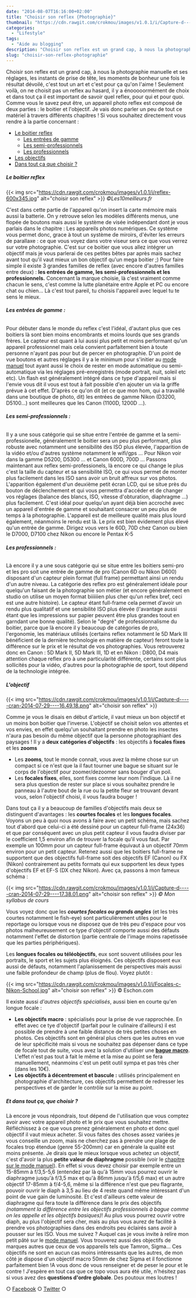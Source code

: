 ```yaml
---
date: "2014-08-07T16:16:00+02:00"
title: "Choisir son reflex {Photographie}"
thumbnail: "https://cdn.rawgit.com/crokmou/images/v1.0.1/i/Capture-d-----cran-2014-07-29----15.20.17.png"
categories:
  - "Lifestyle"
tags:
  - "Aide au blogging"
description: "Choisir son reflex est un grand cap, à nous la photographie manuelle et ses réglages, c'est tout un art et c'est pour ça qu'on l'aime !"
slug: "choisir-son-reflex-photographie"
---
```


Choisir son reflex est un grand cap, à nous la photographie manuelle et ses réglages, les instants de prise de tête, les moments de bonheur une fois le résultat dévoilé, c'est tout un art et c'est pour ça qu'on l'aime ! Seulement voilà, on ne choisit pas un reflex au hasard, il y a énooooormément de choix et dans tout ça il est important de savoir quel reflex, pour qui et pour quoi. Comme vous le savez peut être, un appareil photo reflex est composé de deux parties : le boitier et l'objectif. Je vais donc parler un peu de tout ce matériel à travers différents chapitres ! Si vous souhaitez directement vous rendre à la partie concernant :

*   [Le boitier reflex](#boitier)
    *   [Les entrées de gamme](#entree)
    *   [Les semi-professionnels](#semi)
    *   [Les professionnels](#pro)
*   [Les objectifs](#objectif)
*   [Dans tout ça que choisir ?](#choisir)

##### <a name="boitier"></a>Le boitier reflex

{{< img src="https://cdn.rawgit.com/crokmou/images/v1.0.1/i/reflex-600x345.jpg" alt="choisir son reflex" >}} _©Les10meilleurs.fr_

C'est dans cette partie de l'appareil qu'on insert la carte mémoire mais aussi la batterie. On y retrouve selon les modèles différents menus, une flopée de boutons mais aussi le système de visée indépendant dont je vous parlais dans le chapitre : Les appareils photos numériques. Ce système vous permet donc, grace à tout un système de miroirs, d'éviter les erreurs de parallaxe : ce que vous voyez dans votre viseur sera ce que vous verrez sur votre photographie. C'est sur ce boitier que vous allez intégrer un objectif mais je vous parlerai de ces petites bêtes par après mais sachez avant tout qu'il vaut mieux un bon objectif qu'un mega boitier ;) Pour faire simple il existe 3 grandes familles de reflex (avec encore d'autres familles entre deux) : **les entrées de gamme, les semi-professionnels et les professionnels.** Concernant la marque choisie, là c'est vraiment comme chacun le sens, c'est comme la lutte planétaire entre Apple et PC ou encore chat ou chien... Là c'est tout pareil, tu choisis l'appareil avec lequel tu te sens le mieux.

###### <a name="entree"></a>**Les entrées de gamme :**

Pour débuter dans le monde du reflex c'est l'idéal, d'autant plus que ces boitiers là sont bien moins encombrants et moins lourds que ses grands frères. Le capteur est quant à lui aussi plus petit et moins performant qu'un appareil professionnel mais cela convient parfaitement bien à toute personne n'ayant pas pour but de percer en photographie. D'un point de vue boutons et autres réglages il y a le minimum pour s'initier au [mode manuel](https://crokmou.com/passer-en-mode-manuel-photographie/ "Passer en mode manuel {Photographie}") tout ayant aussi le choix de rester en mode automatique ou semi-automatique via les réglages pré-enregistrés (mode portrait, nuit, soleil etc etc). Un flash est généralement intégré dans ce type d'appareil mais si l'envie vous dit il vous est tout à fait possible d'en ajouter un via la griffe prévue à cet effet. D'après ce qu'on dit (et ce que mon hom, qui a travaillé dans une boutique de photo, dit) les entrées de gamme Nikon (D3200, D5100...) sont meilleures que les Canon (1100D, 1200D ...).

###### **<a name="semi"></a>Les semi-professionnels :**

Il y a une sous catégorie qui se situe entre l'entrée de gamme et la semi-professionelle, généralement le boitier sera un peu plus performant, plus robuste avec notamment une sensibilité des ISO plus élevée, l'apparition de la vidéo et/ou d'autres système notamment le wifi/gps ... Pour Nikon voir dans la gamme D5200, D5300 ... et Canon 600D, 700D ... Passons maintenant aux reflex semi-professionels, là encore ce qui change le plus c'est la taille du capteur et sa sensibilité ISO, ce qui vous permet de monter plus facilement dans les ISO sans avoir un bruit affreux sur vos photos. L'apparition également d'un deuxième petit écran LCD, qui se situe près du bouton de déclenchement et qui vous permettra d'accéder et de changer vos réglages (balance des blancs, ISO, vitesse d'obturation, diaphragme ...) plus facilement. C'est idéal pour quelqu'un ayant déjà bien accroché avec un appareil d'entrée de gamme et souhaitant consacrer un peu plus de temps à la photographie. L'appareil est de meilleure qualité mais plus lourd également, néanmoins le rendu est là. Le prix est bien évidement plus élevé qu'un entrée de gamme. Dirigez vous vers le 60D, 70D chez Canon ou bien le D7000, D7100 chez Nikon ou encore le Pentax K-5

###### **<a name="pro"></a>Les professionnels :**

Là encore il y a une sous catégorie qui se situe entre les boitiers semi-pro et les pro soit une entrée de gamme de pro (Canon 6D ou Nikon D600) disposant d'un capteur plein format (full frame) permettant ainsi un rendu d'un autre niveau. La catégorie des reflex pro est généralement idéale pour quelqu'un faisant de la photographie son métier (et encore généralement en studio on utilise un moyen format biiiiiien plus cher qu'un reflex bref, ceci est une autre histoire). Le capteur étant full-frame cela permet d'avoir un rendu plus qualitatif et une sensibilité ISO plus élevée (l'avantage aussi étant que les impressions sur papier peuvent être plus grandes toout en garndant une bonne qualité). Selon le "degré" de professionnalisme du boitier, parce que là encore il y beaucoup de catégories de pro, l'ergonomie, les matériaux utilisés (certains reflex notamment le 5D Mark III bénéficient de la dernière technologie en matière de capteur) feront toute la différence sur le prix et le résultat de vos photographies. Vous retrouverez donc en Canon : 5D Mark II, 5D Mark III, 1D et en Nikon : D800, D4 mais attention chaque reflex pro à une particularité différente, certains sont plus sollicités pour la vidéo, d'autres pour la photographie de sport, tout dépend de la technologie intégrée.

##### <a name="objectif"></a>L'objectif

{{< img src="https://cdn.rawgit.com/crokmou/images/v1.0.1/i/Capture-d-----cran-2014-07-29----16.49.18.png" alt="choisir son reflex" >}}

Comme je vous le disais en début d'article, il vaut mieux un bon objectif et un moins bon boitier que l'inverse. L'objectif se choisit selon vos attentes et vos envies, en effet quelqu'un souhaitant prendre en photo les insectes n'aura pas besoin du même objectif que la personne photographiant des paysages ! Il y a **deux catégories d'objectifs** : les objectifs à **focales fixes** et les **zooms**

*   Les **zooms**, tout le monde connait, vous avez la même chose sur un compact si ce n'est que la il faut tourner une bague se situant sur le corps de l'objectif pour zoomer/dezoomer sans bouger d'un poil.
*   Les **focales fixes**, elles, sont fixes comme leur nom l'indique. Là il ne sera plus question de rester sur place si vous souhaitez prendre le panneau à l'autre bout de la rue ou la petite fleur se trouvant devant vous, selon l'objectif choisi, il vous faudra bouger !

Dans tout ça il y a beaucoup de familles d'objectifs mais deux se distinguent d'avantages : les **courtes focales** et les **longues focales**. Voyons un peu à quoi nous avons à faire avec un petit schéma, mais sachez tout d'abord que celui-ci a été dessiné pour un capteur full-frame (24x36) et que par conséquent avec un plus petit capteur il vous faudra diviser par le coefficient 1,5 environ afin de trouver la focale qu'il vous faut. Par exemple un 100mm pour un capteur full-frame équivaut à un objectif 70mm environ pour un petit capteur. Retenez aussi que les boitiers full-frame ne supportent que des objectifs full-frame soit des objectifs EF (Canon) ou FX (Nikon) contrairement au petits formats qui eux supportent les deux types d'objectifs EF et EF-S (DX chez Nikon). Avec ça, passons à mon fameux schéma :

{{< img src="https://cdn.rawgit.com/crokmou/images/v1.0.1/i/Capture-d-----cran-2014-07-29----17.38.01.png" alt="choisir son reflex" >}} _© Mon syllabus de cours_

Vous voyez donc que les **_courtes focales ou grands angles_** (et les très courtes notamment le fish-eye) sont particulièrement utiles pour le reportage ou lorsque vous ne disposez que de très peu d'espace pour vos photos malheureusement ce type d'objectif comporte aussi des défauts notamment l'effet de distortion (partie centrale de l'image moins rapetissée que les parties périphériques).

Les **longues focales ou téléobjectifs**, eux sont souvent utilisées pour les portraits, le sport et les sujets plus éloignés. Ces objectifs disposent eux aussi de défauts, notamment l'aplanissement de perspectives mais aussi une faible profondeur de champ (plus de flou). Voyez plutôt :

{{< img src="https://cdn.rawgit.com/crokmou/images/v1.0.1/i/Focales-c-Nikon-School.jpg" alt="choisir son reflex" >}} © Eschon.com

Il existe aussi _d'autres objectifs spécialisés_, aussi bien en courte qu'en longue focale :

*   **Les objectifs macro** : spécialisés pour la prise de vue rapprochée. En effet avec ce tye d'objectif (parfait pour le culinaire d'ailleurs) il est possible de prendre à une faible distance de très petites choses en photos. Ces objectifs sont en général plus chers que les autres en vue de leur spécificité mais si vous ne souhaitez pas dépenser dans ce type de focale tout de suite, vous avez la solution d'utiliser une **[bague macro](http://www.missnumerique.com/objectifs-photo-tube-allonge-multiplicateur-fi-209-c-119_126.html)**. L'effet n'est pas tout à fait le même et la mise au point se fera manuellement, néanmoins c'est un petit outil sympa et pas très cher (dans les 10€).
*   **Les objectifs à décentrement et bascule :** utilisés principalement en photographie d'architecture, ces objectifs permettent de redresser les perspectives et de garder le contrôle sur la mise au point.

##### <a name="choisir"></a>Et dans tout ça, que choisir ?

Là encore je vous répondrais, tout dépend de l'utilisation que vous comptez avoir avec votre appareil photo et le prix que vous souhaitez mettre. Réfléchissez à ce que vous prenez généralement en photo et donc quel objectif il vaut mieux acheter. Si vous faites des choses assez variées je vous conseille un zoom, mais ne cherchez pas à prendre une plage de focales trop étendue (genre 55-200mm) car en générale la qualité est moins présente. Je dirais que le mieux lorsque vous achetez un objectif, c'est d'avoir la plus **petite valeur de diaphragme** possible (voir le [chapitre sur le mode manuel](https://crokmou.com/passer-en-mode-manuel-photographie/ "Passer en mode manuel {Photographie}")). En effet si vous devez choisir par exemple entre un 15-85mm à f/3,5-5,6 (entendez par là qu'à 15mm vous pourrez ouvrir le diaphragme jusqu'à f/3,5 max et qu'à 86mm jusqu'à f/5,6 max) et un autre objectif 17-85mm à f/4-5,6, même si la différence n'est que peu flagrante, pouvoir ouvrir le diaph à 3,5 au lieu de 4 reste quand même intéressant d'un point de vue gain de luminosité. Et c'est d'ailleurs cette valeur de diaphragme qui fera toute la différence dans le prix des objectifs _(notamment la différence entre les objectifs professionnels à bague comme on les appelle et les objectifs basiques)_! Au plus vous pourrez ouvrir votre diaph, au plus l'objectif sera cher, mais au plus vous aurez de facilité à prendre vos photographies dans des endroits peu éclairés sans avoir à pousser sur les ISO. Vous me suivez ? Auquel cas je vous invite à relire mon petit pâté sur le [mode manuel](https://crokmou.com/passer-en-mode-manuel-photographie/ "Passer en mode manuel {Photographie}"). Vous trouverez aussi des objectifs de marques autres que ceux de vos appareils tels que Tamron, Sigma... Ces objectifs ne sont en aucun cas moins intéressants que les autres, de mon côté je dispose d'un objectif macro 50mm de chez Sigma et il fonctionne parfaitement bien !A vous donc de vous renseigner et de peser le pour et le contre ! J'espère en tout cas que ce topo vous aura été utile, n'hésitez pas si vous avez des **questions d'ordre globale**. Des poutoux mes loutres !

○ [Facebook](https://www.facebook.com/crokmou.blog) ○ [Twitter](https://twitter.com/Crokmou) ○